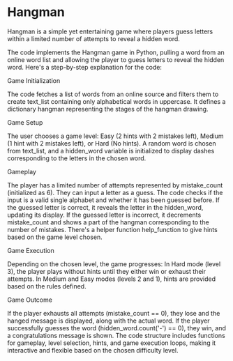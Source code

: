 # Hangman
Hangman is a simple yet entertaining game where players guess letters within a limited number of attempts to reveal a hidden word. 

The code implements the Hangman game in Python, pulling a word from an online word list and allowing the player to guess letters to reveal the hidden word. Here's a step-by-step explanation for the code:

Game Initialization

The code fetches a list of words from an online source and filters them to create text_list containing only alphabetical words in uppercase.
It defines a dictionary hangman representing the stages of the hangman drawing.

Game Setup

The user chooses a game level: Easy (2 hints with 2 mistakes left), Medium (1 hint with 2 mistakes left), or Hard (No hints).
A random word is chosen from text_list, and a hidden_word variable is initialized to display dashes corresponding to the letters in the chosen word.

Gameplay

The player has a limited number of attempts represented by mistake_count (initialized as 6).
They can input a letter as a guess. The code checks if the input is a valid single alphabet and whether it has been guessed before.
If the guessed letter is correct, it reveals the letter in the hidden_word, updating its display.
If the guessed letter is incorrect, it decrements mistake_count and shows a part of the hangman corresponding to the number of mistakes.
There's a helper function help_function to give hints based on the game level chosen.

Game Execution

Depending on the chosen level, the game progresses:
In Hard mode (level 3), the player plays without hints until they either win or exhaust their attempts.
In Medium and Easy modes (levels 2 and 1), hints are provided based on the rules defined.

Game Outcome

If the player exhausts all attempts (mistake_count == 0), they lose and the hanged message is displayed, along with the actual word.
If the player successfully guesses the word (hidden_word.count('-') == 0), they win, and a congratulations message is shown.
The code structure includes functions for gameplay, level selection, hints, and game execution loops, making it interactive and flexible based on the chosen difficulty level.
